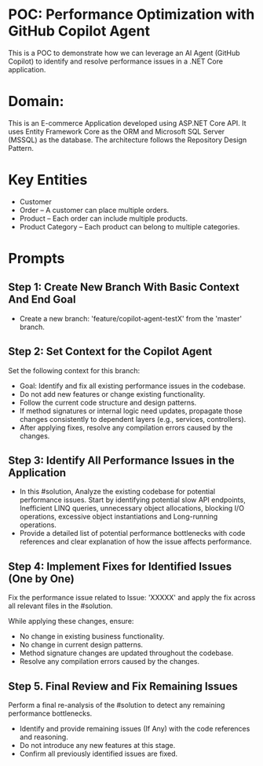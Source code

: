 # POC: Performance Optimization with GitHub Copilot Agent

This is a POC to demonstrate how we can leverage an AI Agent (GitHub Copilot) to identify and resolve performance issues in a .NET Core application.


# Domain:
This is an E-commerce Application developed using ASP.NET Core API. It uses Entity Framework Core as the ORM and Microsoft SQL Server (MSSQL) as the database. The architecture follows the Repository Design Pattern.

# Key Entities
- Customer
- Order – A customer can place multiple orders.
- Product – Each order can include multiple products.
- Product Category – Each product can belong to multiple categories.



# Prompts
Step 1: Create New Branch With Basic Context And End Goal
---------------------------------------
- Create a new branch: 'feature/copilot-agent-testX' from the 'master' branch.

Step 2: Set Context for the Copilot Agent
--------------------------------------------
Set the following context for this branch:
- Goal: Identify and fix all existing performance issues in the codebase.
- Do not add new features or change existing functionality.
- Follow the current code structure and design patterns.
- If method signatures or internal logic need updates, propagate those changes consistently to dependent layers (e.g., services, controllers).
- After applying fixes, resolve any compilation errors caused by the changes.

Step 3: Identify All Performance Issues in the Application
--------------------------------------------
- In this #solution, Analyze the existing codebase for potential performance issues. Start by identifying potential slow API endpoints, Inefficient LINQ queries, unnecessary object allocations, blocking I/O operations, excessive object instantiations and Long-running operations.
- Provide a detailed list of potential performance bottlenecks with code references and clear explanation of how the issue affects performance.

Step 4: Implement Fixes for Identified Issues (One by One)
--------------------------------------------
Fix the performance issue related to Issue: 'XXXXX' and apply the fix across all relevant files in the #solution.

While applying these changes, ensure:
- No change in existing business functionality.
- No change in current design patterns.
- Method signature changes are updated throughout the codebase.
- Resolve any compilation errors caused by the changes.

Step 5. Final Review and Fix Remaining Issues
-----------------------------------------------------
Perform a final re-analysis of the #solution to detect any remaining performance bottlenecks.
- Identify and provide remaining issues (If Any) with the code references and reasoning.
- Do not introduce any new features at this stage.
- Confirm all previously identified issues are fixed.
